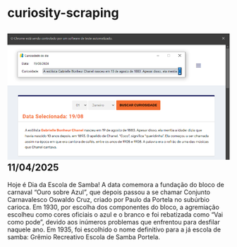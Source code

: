 # curiosity-scraping
![Budget](./execucao.png)
11/04/2025
-
Hoje é Dia da Escola de Samba! A data comemora a fundação do bloco de carnaval “Ouro sobre Azul”, que depois passou a se chamar Conjunto Carnavalesco Oswaldo Cruz, criado por Paulo da Portela no subúrbio carioca. Em 1930, por escolha dos componentes do bloco, a agremiação escolheu como cores oficiais o azul e o branco e foi rebatizada como “Vai como pode”, devido aos inúmeros problemas que enfrentou para desfilar naquele ano. Em 1935, foi escolhido o nome definitivo para a já escola de samba: Grêmio Recreativo Escola de Samba Portela.
